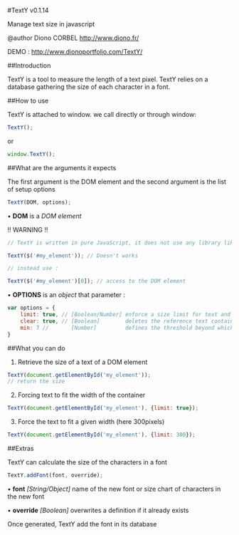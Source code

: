 #TextY v0.1.14

Manage text size in javascript

@author Diono CORBEL http://www.diono.fr/

DEMO : http://www.dionoportfolio.com/TextY/

##Introduction

TextY is a tool to measure the length of a text pixel. TextY relies on a database gathering the size of each character in a font.

##How to use

TextY is attached to window. we call directly or through window:

```javascript
TextY();
```
or

```javascript
window.TextY();
```

##What are the arguments it expects

The first argument is the DOM element and the second argument is the list of setup options

```javascript
TextY(DOM, options);
```

• __DOM__ is a _DOM element_

!! WARNING !!
```javascript
// TextY is written in pure JavaScript, it does not use any library like jQuery

TextY($('#my_element')); // Doesn't works

// instead use :

TextY($('#my_element')[0]); // access to the DOM element
```

• __OPTIONS__ is an _object_ that parameter :

```javascript
var options = {
    limit: true, // [Boolean/Number] enforce a size limit for text and adjust its size and its contents so that it does not exceed
    clear: true, // [Boolean]        deletes the reference text container to the update before calculating its size
    min: 7 //       [Number]         defines the threshold beyond which the text can not be reduced
}
```


##What you can do

1. Retrieve the size of a text of a DOM element

```javascript
TextY(document.getElementById('my_element'));
// return the size
```

2. Forcing text to fit the width of the container

```javascript
TextY(document.getElementById('my_element'), {limit: true});
```

3. Force the text to fit a given width (here 300pixels)

```javascript
TextY(document.getElementById('my_element'), {limit: 300});
```

##Extras

TextY can calculate the size of the characters in a font

```javascript
TextY.addFont(font, override);
```

• __font__     _[String/Object]_ name of the new font or size chart of characters in the new font

• __override__ _[Boolean]_       overwrites a definition if it already exists

Once generated, TextY add the font in its database

